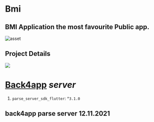 
 # Bmi
 ## BMI Application the most favourite Public app.
![asset](https://github.com/addiraw/bmi/blob/master/Assets.jpeg?raw=true)
 ## Project Details

  ![](https://d26tpo4cm8sb6k.cloudfront.net/img/bmi-chart.gif)
# [Back4app](www.back4app.com) ***server***

   1. `parse_server_sdk_flutter`: ^`3.1.0` 
 ## back4app parse server **12.11.2021**
<!--  - `hello` -->
